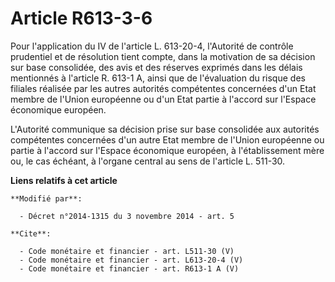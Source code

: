 # Article R613-3-6

Pour l'application du IV de l'article L. 613-20-4, l'Autorité de contrôle prudentiel et de résolution tient compte, dans la
motivation de sa décision sur base consolidée, des avis et des réserves exprimés dans les délais mentionnés à l'article R.
613-1 A, ainsi que de l'évaluation du risque des filiales réalisée par les autres autorités compétentes concernées d'un Etat
membre de l'Union européenne ou d'un Etat partie à l'accord sur l'Espace économique européen. 

L'Autorité communique sa décision prise sur base consolidée aux autorités compétentes concernées d'un autre Etat membre de
l'Union européenne ou partie à l'accord sur l'Espace économique européen, à l'établissement mère ou, le cas échéant, à
l'organe central au sens de l'article L. 511-30.

**Liens relatifs à cet article**

	**Modifié par**:

	  - Décret n°2014-1315 du 3 novembre 2014 - art. 5

	**Cite**:

	  - Code monétaire et financier - art. L511-30 (V)
	  - Code monétaire et financier - art. L613-20-4 (V)
	  - Code monétaire et financier - art. R613-1 A (V)
